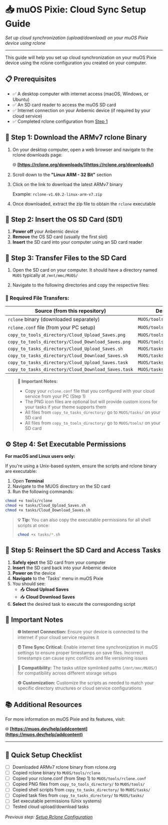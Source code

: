 # 📥 muOS Pixie: Cloud Sync Setup Guide

*Set up cloud synchronization (upload/download) on your muOS Pixie device using rclone*

---

This guide will help you set up cloud synchronization on your muOS Pixie device using the rclone configuration you created on your computer.

## 📋 Prerequisites

- ✅ A desktop computer with internet access (macOS, Windows, or Ubuntu)
- ✅ An SD card reader to access the muOS SD card
- ✅ Internet connection on your Anbernic device (if required by your cloud service)
- ✅ Completed rclone configuration from [Step 1](./1-Setup-Rclone-Configuration.md)

## 📁 Step 1: Download the ARMv7 rclone Binary

1. On your desktop computer, open a web browser and navigate to the rclone downloads page:
   
   🌐 **[https://rclone.org/downloads/](https://rclone.org/downloads/)**

2. Scroll down to the **"Linux ARM - 32 Bit"** section

3. Click on the link to download the latest ARMv7 binary
   
   Example: `rclone-v1.69.2-linux-arm-v7.zip`

4. Once downloaded, extract the zip file to obtain the `rclone` executable

## 💾 Step 2: Insert the OS SD Card (SD1)

1. **Power off** your Anbernic device
2. **Remove** the OS SD card (usually the first slot)
3. **Insert** the SD card into your computer using an SD card reader

## 📂 Step 3: Transfer Files to the SD Card

1. Open the SD card on your computer. It should have a directory named `MUOS` typically at `/mnt/mmc/MUOS/`

2. Navigate to the following directories and copy the respective files:

### 🔧 Required File Transfers:

| Source (from this repository) | Destination on SD Card |
|-------------------------------|------------------------|
| `rclone` binary (downloaded separately) | `MUOS/tools/rclone` |
| `rclone.conf` file (from your PC setup) | `MUOS/tools/rclone.conf` |
| `copy_to_tools_directory/Cloud_Upload_Saves.png` | `MUOS/tools/Cloud_Upload_Saves.png` |
| `copy_to_tools_directory/Cloud_Download_Saves.png` | `MUOS/tools/Cloud_Download_Saves.png` |
| `copy_to_tasks_directory/Cloud_Upload_Saves.sh` | `MUOS/tasks/Cloud_Upload_Saves.sh` |
| `copy_to_tasks_directory/Cloud_Download_Saves.sh` | `MUOS/tasks/Cloud_Download_Saves.sh` |
| `copy_to_tasks_directory/Cloud_Upload_Saves.task` | `MUOS/tasks/Cloud_Upload_Saves.task` |
| `copy_to_tasks_directory/Cloud_Download_Saves.task` | `MUOS/tasks/Cloud_Download_Saves.task` |

> **📝 Important Notes:** 
> - Copy your `rclone.conf` file that you configured with your cloud service from your PC (Step 1)
> - The PNG icon files are optional but will provide custom icons for your tasks if your theme supports them
> - All files from `copy_to_tasks_directory/` go to `MUOS/tasks/` on your SD card
> - All files from `copy_to_tools_directory/` go to `MUOS/tools/` on your SD card

## ⚙️ Step 4: Set Executable Permissions

**For macOS and Linux users only:**

If you're using a Unix-based system, ensure the scripts and rclone binary are executable:

1. Open **Terminal**
2. Navigate to the MUOS directory on the SD card
3. Run the following commands:

```bash
chmod +x tools/rclone
chmod +x tasks/Cloud_Upload_Saves.sh
chmod +x tasks/Cloud_Download_Saves.sh
```

> **💡 Tip:** You can also copy the executable permissions for all shell scripts at once:
> ```bash
> chmod +x tasks/*.sh
> ```

## 🔄 Step 5: Reinsert the SD Card and Access Tasks

1. **Safely eject** the SD card from your computer
2. **Insert** the SD card back into your Anbernic device
3. **Power on** the device
4. **Navigate** to the 'Tasks' menu in muOS Pixie
5. You should see:
   - 📤 **Cloud Upload Saves**
   - 📥 **Cloud Download Saves**
6. **Select** the desired task to execute the corresponding script

## 📝 Important Notes

> **🌐 Internet Connection:** Ensure your device is connected to the internet if your cloud service requires it

> **⏰ Time Sync Critical:** Enable internet time synchronization in muOS settings to ensure proper timestamps on save files. Incorrect timestamps can cause sync conflicts and file versioning issues

> **🔗 Compatibility:** The tasks utilize symlinked paths (`/mnt/mmc/MUOS/`) for compatibility across different storage setups

> **⚙️ Customization:** Customize the scripts as needed to match your specific directory structures or cloud service configurations

## 📚 Additional Resources

For more information on muOS Pixie and its features, visit:

🌐 **[https://muos.dev/help/addcontent](https://muos.dev/help/addcontent)**

---

## 🎯 Quick Setup Checklist

- [ ] Downloaded ARMv7 rclone binary from rclone.org
- [ ] Copied rclone binary to `MUOS/tools/rclone`
- [ ] Copied your rclone.conf (from Step 1) to `MUOS/tools/rclone.conf`
- [ ] Copied PNG files from `copy_to_tools_directory/` to `MUOS/tools/`
- [ ] Copied shell scripts from `copy_to_tasks_directory/` to `MUOS/tasks/`
- [ ] Copied task files from `copy_to_tasks_directory/` to `MUOS/tasks/`
- [ ] Set executable permissions (Unix systems)
- [ ] Tested cloud upload/download tasks

*Previous step: [Setup Rclone Configuration](./1-Setup-Rclone-Configuration.md)*
